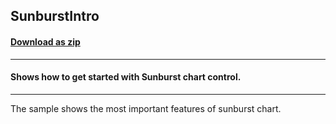 ## SunburstIntro
#### [Download as zip](https://downgit.github.io/#/home?url=https://github.com/GrapeCity/ComponentOne-UWP-Samples/tree/master/\C1.UWP.FlexChart\VB\SunburstIntro)
____
#### Shows how to get started with Sunburst chart control.
____
The sample shows the most important features of sunburst chart.
